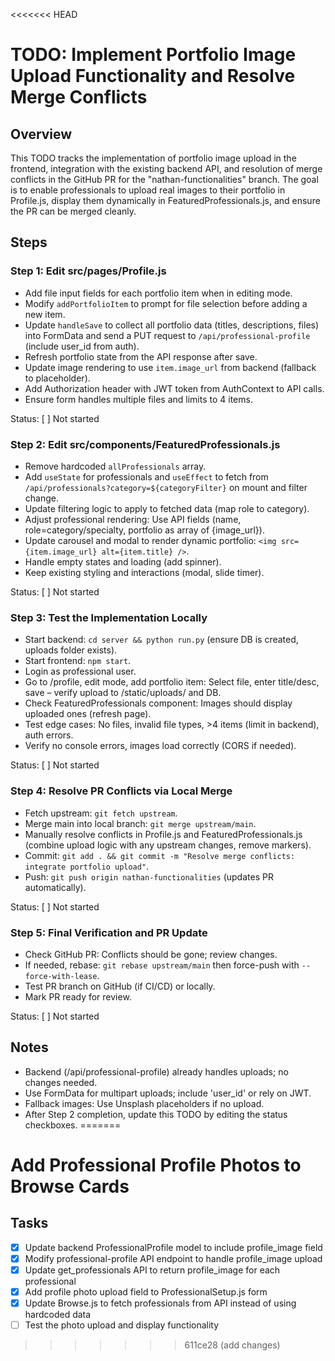 <<<<<<< HEAD
# TODO: Implement Portfolio Image Upload Functionality and Resolve Merge Conflicts

## Overview
This TODO tracks the implementation of portfolio image upload in the frontend, integration with the existing backend API, and resolution of merge conflicts in the GitHub PR for the "nathan-functionalities" branch. The goal is to enable professionals to upload real images to their portfolio in Profile.js, display them dynamically in FeaturedProfessionals.js, and ensure the PR can be merged cleanly.

## Steps

### Step 1: Edit src/pages/Profile.js
- Add file input fields for each portfolio item when in editing mode.
- Modify `addPortfolioItem` to prompt for file selection before adding a new item.
- Update `handleSave` to collect all portfolio data (titles, descriptions, files) into FormData and send a PUT request to `/api/professional-profile` (include user_id from auth).
- Refresh portfolio state from the API response after save.
- Update image rendering to use `item.image_url` from backend (fallback to placeholder).
- Add Authorization header with JWT token from AuthContext to API calls.
- Ensure form handles multiple files and limits to 4 items.

Status: [ ] Not started

### Step 2: Edit src/components/FeaturedProfessionals.js
- Remove hardcoded `allProfessionals` array.
- Add `useState` for professionals and `useEffect` to fetch from `/api/professionals?category=${categoryFilter}` on mount and filter change.
- Update filtering logic to apply to fetched data (map role to category).
- Adjust professional rendering: Use API fields (name, role=category/specialty, portfolio as array of {image_url}).
- Update carousel and modal to render dynamic portfolio: `<img src={item.image_url} alt={item.title} />`.
- Handle empty states and loading (add spinner).
- Keep existing styling and interactions (modal, slide timer).

Status: [ ] Not started

### Step 3: Test the Implementation Locally
- Start backend: `cd server && python run.py` (ensure DB is created, uploads folder exists).
- Start frontend: `npm start`.
- Login as professional user.
- Go to /profile, edit mode, add portfolio item: Select file, enter title/desc, save – verify upload to /static/uploads/ and DB.
- Check FeaturedProfessionals component: Images should display uploaded ones (refresh page).
- Test edge cases: No files, invalid file types, >4 items (limit in backend), auth errors.
- Verify no console errors, images load correctly (CORS if needed).

Status: [ ] Not started

### Step 4: Resolve PR Conflicts via Local Merge
- Fetch upstream: `git fetch upstream`.
- Merge main into local branch: `git merge upstream/main`.
- Manually resolve conflicts in Profile.js and FeaturedProfessionals.js (combine upload logic with any upstream changes, remove markers).
- Commit: `git add . && git commit -m "Resolve merge conflicts: integrate portfolio upload"`.
- Push: `git push origin nathan-functionalities` (updates PR automatically).

Status: [ ] Not started

### Step 5: Final Verification and PR Update
- Check GitHub PR: Conflicts should be gone; review changes.
- If needed, rebase: `git rebase upstream/main` then force-push with `--force-with-lease`.
- Test PR branch on GitHub (if CI/CD) or locally.
- Mark PR ready for review.

Status: [ ] Not started

## Notes
- Backend (/api/professional-profile) already handles uploads; no changes needed.
- Use FormData for multipart uploads; include 'user_id' or rely on JWT.
- Fallback images: Use Unsplash placeholders if no upload.
- After Step 2 completion, update this TODO by editing the status checkboxes.
=======
# Add Professional Profile Photos to Browse Cards

## Tasks
- [x] Update backend ProfessionalProfile model to include profile_image field
- [x] Modify professional-profile API endpoint to handle profile_image upload
- [x] Update get_professionals API to return profile_image for each professional
- [x] Add profile photo upload field to ProfessionalSetup.js form
- [x] Update Browse.js to fetch professionals from API instead of using hardcoded data
- [ ] Test the photo upload and display functionality
>>>>>>> 611ce28 (add changes)
